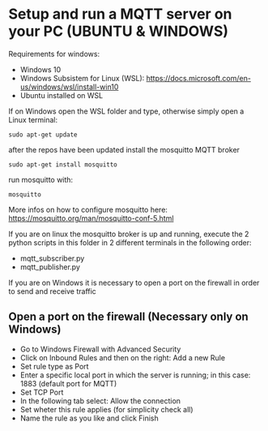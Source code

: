 # Setup and run a MQTT server on your PC (UBUNTU & WINDOWS)

Requirements for windows:
- Windows 10
- Windows Subsistem for Linux (WSL): https://docs.microsoft.com/en-us/windows/wsl/install-win10
- Ubuntu installed on WSL

If on Windows open the WSL folder and type, otherwise simply open a Linux terminal:
```
sudo apt-get update
```

after the repos have been updated install the mosquitto MQTT broker
```
sudo apt-get install mosquitto
```

run mosquitto with:
```
mosquitto
```

More infos on how to configure mosquitto here: https://mosquitto.org/man/mosquitto-conf-5.html

If you are on linux the mosquitto broker is up and running, execute the 2 python scripts in this folder in 2 different terminals in the following order:
- mqtt_subscriber.py
- mqtt_publisher.py

If you are on Windows it is necessary to open a port on the firewall in order to send and receive traffic

## Open a port on the firewall (Necessary only on Windows)
- Go to Windows Firewall with Advanced Security
- Click on Inbound Rules and then on the right: Add a new Rule
- Set rule type as Port
- Enter a specific local port in which the server is running; in this case: 1883 (default port for MQTT)
- Set TCP Port
- In the following tab select: Allow the connection
- Set wheter this rule applies (for simplicity check all)
- Name the rule as you like and click Finish